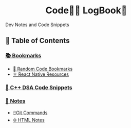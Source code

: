 <h1 align="center">Code👨‍💻 LogBook📗</h1>

Dev Notes and Code Snippets

## 📌 Table of Contents

### [📚 Bookmarks](https://github.com/abhiramready/Code-LogBook/tree/master/Bookmarks)

- [🔖 Random Code Bookmarks](https://github.com/abhiramready/Code-LogBook/blob/master/Bookmarks/RandomCodeBookamrks.md)
- [⚛ React Native Resources](https://github.com/abhiramready/Code-LogBook/blob/master/Bookmarks/ReactNative.md)

### [💾 C++ DSA Code Snippets](https://github.com/abhiramready/Code-LogBook/tree/master/C%2B%2B%20DSA%20Code%20Snippets)

### [📝 Notes](https://github.com/abhiramready/Code-LogBook/tree/master/Notes)

- [🖱️Git Commands](https://github.com/abhiramready/Code-LogBook/blob/master/Notes/GIT_Commands.md)
- [🌐 HTML Notes](https://github.com/abhiramready/Code-LogBook/tree/master/Notes/HTML%20Notes)
